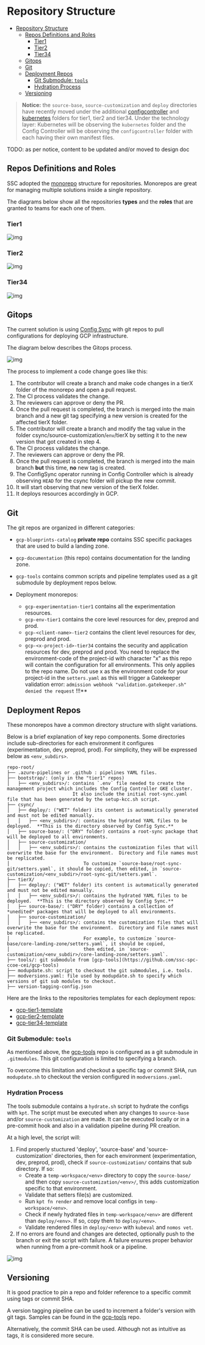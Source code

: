 # Repository Structure

- [Repository Structure](#repository-structure)
  - [Repos Definitions and Roles](#repos-definitions-and-roles)
    - [Tier1](#tier1)
    - [Tier2](#tier2)
    - [Tier34](#tier34)
  - [Gitops](#gitops)
  - [Git](#git)
  - [Deployment Repos](#deployment-repos)
    - [Git Submodule: `tools`](#git-submodule-tools)
    - [Hydration Process](#hydration-process)
  - [Versioning](#versioning)

> **Notice:** the `source-base`, `source-customization` and `deploy` directories have recently moved under the additional [configcontroller](https://github.com/ssc-spc-ccoe-cei/gcp-tier1-template/tree/main/tier1/configcontroller) and [kubernetes](https://github.com/ssc-spc-ccoe-cei/gcp-tier1-template/tree/main/tier1/kubernetes) folders for tier1, tier2 and tier34.
Under the technology layer: Kubernetes will be observing the `kubernetes` folder and the Config Controller will be observing the `configcontroller` folder with each having their own manifest files.

TODO: as per notice, content to be updated and/or moved to design doc

## Repos Definitions and Roles

SSC adopted the [monorepo](https://monorepo.tools/) structure for repositories. Monorepos are great for managing multiple solutions inside a single repository.

The diagrams below show all the repositories **types** and the **roles** that are granted to teams for each one of them.

### Tier1

![img](img/tier1.png)

### Tier2

![img](img/tier2.png)

### Tier34

![img](img/tier34.png)

## Gitops

The current solution is using [Config Sync](https://cloud.google.com/anthos-config-management/docs/config-sync-overview) with git repos to pull configurations for deploying GCP infrastructure.

The diagram below describes the Gitops process.

![img](img/gitops.png)

The process to implement a code change goes like this:

1. The contributor will create a branch and make code changes in a tierX folder of the monorepo and open a pull request.
2. The CI process validates the change.
3. The reviewers can approve or deny the PR.
4. Once the pull request is completed, the branch is merged into the main branch and a new git tag specifying a new version is created for the affected tierX folder.
5. The contributor will create a branch and modify the tag value in the folder csync/source-customization/`env`/tierX by setting it to the new version that got created in step 4.
6. The CI process validates the change.
7. The reviewers can approve or deny the PR.
8. Once the pull request is completed, the branch is merged into the main branch **but** this time, **no** new tag is created.
9. The ConfigSync operator running in Config Controller which is already observing `HEAD` for the csync folder will pickup the new commit.
10. It will start observing that new version of the tierX folder.
11. It deploys resources accordingly in GCP.
 &nbsp;

## Git

The git repos are organized in different categories:

- `gcp-blueprints-catalog` **private repo** contains SSC specific packages that are used to build a landing zone.
- `gcp-documentation` (this repo) contains documentation for the landing zone.
- `gcp-tools` contains common scripts and pipeline templates used as a git submodule by deployment repos below.

- Deployment monorepos:
  - `gcp-experimentation-tier1` contains all the experimentation resources.
  - `gcp-env-tier1` contains the core level resources for dev, preprod and prod.
  - `gcp-<client-name>-tier2` contains the client level resources for dev, preprod and prod.
  - `gcp-<x-project-id>-tier34` contains the security and application resources for dev, preprod and prod.
                                You need to replace the environment-code of the project-id with character "x" as this repo will contain the configuration for all environments. This only applies to the repo name. Do not use x as the environment code for your project-id in the `setters.yaml` as this will trigger a Gatekeeper validation error: `admission webhook "validation.gatekeeper.sh" denied the request` !!!**

## Deployment Repos

These monorepos have a common directory structure with slight variations.

Below is a brief explanation of key repo components.  Some directories include sub-directories for each environment it configures (experimentation, dev, preprod, prod).  For simplicity, they will be expressed below as `<env_subdirs>`.

```text
repo-root/
├── .azure-pipelines or .github : pipelines YAML files.
├── bootstrap/: (only in the "tier1" repos)
│   ├── <env_subdirs>/: contains `.env` file needed to create the management project which includes the Config Controller GKE cluster.
                        It also include the initial root-sync.yaml file that has been generated by the setup-kcc.sh script.
├── csync/
│   ├── deploy/: ("WET" folder) its content is automatically generated and must not be edited manually.
│   │   ├── <env_subdirs>/: contains the hydrated YAML files to be deployed.  **This is the directory observed by Config Sync.**
│   ├── source-base/: ("DRY" folder) contains a root-sync package that will be deployed to all environments.
│   ├── source-customization/
│   │   ├── <env_subdirs>/: contains the customization files that will overwrite the base for the environment.  Directory and file names must be replicated.
│                           To customize `source-base/root-sync-git/setters.yaml`, it should be copied, then edited, in `source-customization/<env_subdir>/root-sync-git/setters.yaml`.
├── tierX/
│   ├── deploy/: ("WET" folder) its content is automatically generated and must not be edited manually.
│   │   ├── <env_subdirs>/: contains the hydrated YAML files to be deployed.  **This is the directory observed by Config Sync.**
│   ├── source-base/: ("DRY" folder) contains a collection of *unedited* packages that will be deployed to all environments.
│   ├── source-customization/
│   │   ├── <env_subdirs>/: contains the customization files that will overwrite the base for the environment.  Directory and file names must be replicated.
│                           For example, to customize `source-base/core-landing-zone/setters.yaml`, it should be copied,
│                           then edited, in `source-customization/<env_subdir>/core-landing-zone/setters.yaml`.
├── tools/: git submodule from [gcp-tools](https://github.com/ssc-spc-ccoe-cei/gcp-tools)
├── modupdate.sh: script to checkout the git submodules, i.e. tools.
├── modversions.yaml: file used by modupdate.sh to specify which versions of git sub modules to checkout.
├── version-tagging-config.json
```

Here are the links to the repositories templates for each deployment repos:

- [gcp-tier1-template](https://github.com/ssc-spc-ccoe-cei/gcp-tier1-template)
- [gcp-tier2-template](https://github.com/ssc-spc-ccoe-cei/gcp-tier2-template)
- [gcp-tier34-template](https://github.com/ssc-spc-ccoe-cei/gcp-tier34-template)

### Git Submodule: `tools`

As mentioned above, the [gcp-tools](https://github.com/ssc-spc-ccoe-cei/gcp-tools) repo is configured as a git submodule in `.gitmodules`.  This git configuration is limited to specifying a branch.

To overcome this limitation and checkout a specific tag or commit SHA, run `modupdate.sh` to checkout the version configured in `modversions.yaml`.

### Hydration Process

The tools submodule contains a `hydrate.sh` script to hydrate the configs with `kpt`.  The script must be executed when any changes to `source-base` and/or `source-customization` are made.  It can be executed locally or in a pre-commit hook and also in a validation pipeline during PR creation.

At a high level, the script will:

1. Find properly stuctured 'deploy', 'source-base' and 'source-customization' directories, then for each environment (experimentation, dev, preprod, prod), check if `source-customization/` contains that sub directory.  If so:
    - Create a `temp-workspace/<env>` directory to copy the `source-base/` and then copy `source-customization/<env>/`, this adds customization specific to that environment.
    - Validate that setters file(s) are customized.
    - Run `kpt fn render` and remove local configs in `temp-workspace/<env>`.
    - Check if newly hydrated files in `temp-workspace/<env>` are different than `deploy/<env>`.  If so, copy them to `deploy/<env>`.
    - Validate rendered files in `deploy/<env>` with `kubeval` and `nomos vet`.
1. If no errors are found and changes are detected, optionally push to the branch or exit the script with failure.
A failure ensures proper behavior when running from a pre-commit hook or a pipeline.

![img](img/hydrate-script-flowchart.png)

## Versioning

It is good practice to pin a repo and folder reference to a specific commit using tags or commit SHA.

A version tagging pipeline can be used to increment a folder's version with git tags.  Samples can be found in the [gcp-tools](https://github.com/ssc-spc-ccoe-cei/gcp-tools/tree/main/pipeline-samples/version-tagging) repo.

Alternatively, the commit SHA can be used.  Although not as intuitive as tags, it is considered more secure.
